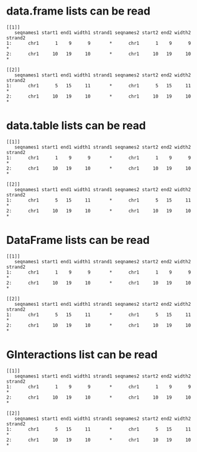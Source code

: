 # data.frame lists can be read

    [[1]]
       seqnames1 start1 end1 width1 strand1 seqnames2 start2 end2 width2 strand2
    1:      chr1      1    9      9       *      chr1      1    9      9       *
    2:      chr1     10   19     10       *      chr1     10   19     10       *
    
    [[2]]
       seqnames1 start1 end1 width1 strand1 seqnames2 start2 end2 width2 strand2
    1:      chr1      5   15     11       *      chr1      5   15     11       *
    2:      chr1     10   19     10       *      chr1     10   19     10       *
    

# data.table lists can be read

    [[1]]
       seqnames1 start1 end1 width1 strand1 seqnames2 start2 end2 width2 strand2
    1:      chr1      1    9      9       *      chr1      1    9      9       *
    2:      chr1     10   19     10       *      chr1     10   19     10       *
    
    [[2]]
       seqnames1 start1 end1 width1 strand1 seqnames2 start2 end2 width2 strand2
    1:      chr1      5   15     11       *      chr1      5   15     11       *
    2:      chr1     10   19     10       *      chr1     10   19     10       *
    

# DataFrame lists can be read

    [[1]]
       seqnames1 start1 end1 width1 strand1 seqnames2 start2 end2 width2 strand2
    1:      chr1      1    9      9       *      chr1      1    9      9       *
    2:      chr1     10   19     10       *      chr1     10   19     10       *
    
    [[2]]
       seqnames1 start1 end1 width1 strand1 seqnames2 start2 end2 width2 strand2
    1:      chr1      5   15     11       *      chr1      5   15     11       *
    2:      chr1     10   19     10       *      chr1     10   19     10       *
    

# GInteractions list can be read

    [[1]]
       seqnames1 start1 end1 width1 strand1 seqnames2 start2 end2 width2 strand2
    1:      chr1      1    9      9       *      chr1      1    9      9       *
    2:      chr1     10   19     10       *      chr1     10   19     10       *
    
    [[2]]
       seqnames1 start1 end1 width1 strand1 seqnames2 start2 end2 width2 strand2
    1:      chr1      5   15     11       *      chr1      5   15     11       *
    2:      chr1     10   19     10       *      chr1     10   19     10       *
    

